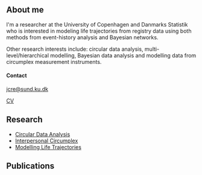 
## About me

I'm a researcher at the University of Copenhagen and Danmarks Statistik who is interested in modeling life trajectories from registry data using both methods from event-history analysis and Bayesian networks.

Other research interests include: circular data analysis, multi-level/hierarchical modelling, Bayesian data analysis and modelling data from circumplex measurement instruments. 

#### Contact
[jcre@sund.ku.dk](jcre@sund.ku.dk)


[CV](./CV.html)

## Research

* [Circular Data Analysis](./CDA.html)
* [Interpersonal Circumplex](./IPC.html)
* [Modelling Life Trajectories](./LT.html)

## Publications


